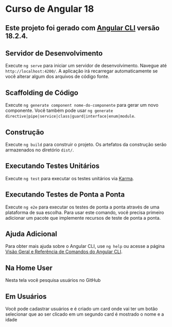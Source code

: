 # Curso de Angular 18

## Este projeto foi gerado com [Angular CLI](https://github.com/angular/angular-cli) versão 18.2.4.

## Servidor de Desenvolvimento

Execute `ng serve` para iniciar um servidor de desenvolvimento. Navegue até `http://localhost:4200/`. A aplicação irá recarregar automaticamente se você alterar algum dos arquivos de código fonte.

## Scaffolding de Código

Execute `ng generate component nome-do-componente` para gerar um novo componente. Você também pode usar `ng generate directive|pipe|service|class|guard|interface|enum|module`.

## Construção

Execute `ng build` para construir o projeto. Os artefatos da construção serão armazenados no diretório `dist/`.

## Executando Testes Unitários

Execute `ng test` para executar os testes unitários via [Karma](https://karma-runner.github.io).

## Executando Testes de Ponta a Ponta

Execute `ng e2e` para executar os testes de ponta a ponta através de uma plataforma de sua escolha. Para usar este comando, você precisa primeiro adicionar um pacote que implemente recursos de teste de ponta a ponta.

## Ajuda Adicional

Para obter mais ajuda sobre o Angular CLI, use `ng help` ou acesse a página [Visão Geral e Referência de Comandos do Angular CLI](https://angular.dev/tools/cli). 

## Na Home User

Nesta tela você pesquisa usuários no GitHub

## Em Usuários

Você pode cadastrar usuários e é criado um card onde vai ter um botão selecionar que ao ser clicado em um segundo card é mostrado o nome e a idade

